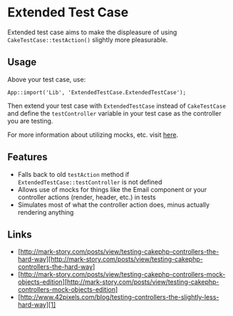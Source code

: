 # Extended Test Case

Extended test case aims to make the displeasure of using
`CakeTestCase::testAction()` slightly more pleasurable.

## Usage

Above your test case, use:

    App::import('Lib', 'ExtendedTestCase.ExtendedTestCase');

Then extend your test case with `ExtendedTestCase` instead of `CakeTestCase` and
define the `testController` variable in your test case as the controller you are
testing.

For more information about utilizing mocks, etc. visit [here][1].

## Features

- Falls back to old `testAction` method if `ExtendedTestCase::testController`
is not defined
- Allows use of mocks for things like the Email component or your controller
actions (render, header, etc.) in tests
- Simulates most of what the controller action does, minus actually rendering
anything

## Links

- [http://mark-story.com/posts/view/testing-cakephp-controllers-the-hard-way][http://mark-story.com/posts/view/testing-cakephp-controllers-the-hard-way]
- [http://mark-story.com/posts/view/testing-cakephp-controllers-mock-objects-edition][http://mark-story.com/posts/view/testing-cakephp-controllers-mock-objects-edition]
- [http://www.42pixels.com/blog/testing-controllers-the-slightly-less-hard-way][1]

[1]: http://www.42pixels.com/blog/testing-controllers-the-slightly-less-hard-way